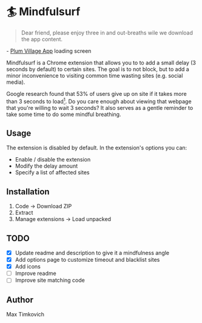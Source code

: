 # :surfer: Mindfulsurf

> Dear friend, please enjoy three in and out-breaths wile we download the app content.

\- [Plum Village App][plum] loading screen

Mindfulsurf is a Chrome extension that allows you to to add a small delay (3 seconds by default) to certain sites. The goal is to not block, but to add a minor inconvenience to visiting common time wasting sites (e.g. social media).

Google research found that 53% of users give up on site if it takes more than 3 seconds to load[<sup>1</sup>][data]. Do you care enough about viewing that webpage that you're willing to wait 3 seconds? It also serves as a gentle reminder to take some time to do some mindful breathing.

## Usage

The extension is disabled by default. In the extension's options you can:
- Enable / disable the extension
- Modify the delay amount
- Specify a list of affected sites

## Installation

1. Code → Download ZIP
2. Extract
3. Manage extensions → Load unpacked

## TODO

- [x] Update readme and description to give it a mindfulness angle
- [x] Add options page to customize timeout and blacklist sites
- [x] Add icons
- [ ] Improve readme
- [ ] Improve site matching code

## Author

Max Timkovich

[plum]: https://plumvillage.app/
[data]: https://blog.google/products/admanager/the-need-for-mobile-speed/
